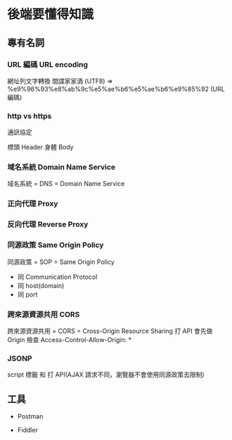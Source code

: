 # 後端要懂得知識

## 專有名詞

### URL 編碼 URL encoding

網址列文字轉換
間諜家家酒 (UTF8) => %e9%96%93%e8%ab%9c%e5%ae%b6%e5%ae%b6%e9%85%92 (URL 編碼)

### http vs https

通訊協定

標頭 Header
身體 Body

### 域名系統 Domain Name Service

域名系統 = DNS = Domain Name Service

### 正向代理 Proxy

### 反向代理 Reverse Proxy

### 同源政策 Same Origin Policy

同源政策 = SOP = Same Origin Policy

- 同 Communication Protocol
- 同 host(domain)
- 同 port

### 跨來源資源共用 CORS

跨來源資源共用 = CORS = Cross-Origin Resource Sharing
打 API 會先做 Origin 檢查
Access-Control-Allow-Origin: \*

### JSONP

script 標籤 和 打 API(AJAX 請求不同，瀏覽器不會使用同源政策去限制)

## 工具

- Postman

- Fiddler
